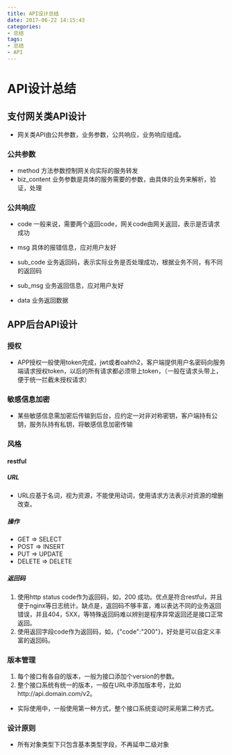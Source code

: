 ```yaml
---
title: API设计总结
date: 2017-06-22 14:15:43
categories: 
- 总结
tags:
- 总结
- API
---
```


# API设计总结

## 支付网关类API设计

- 网关类API由公共参数，业务参数，公共响应，业务响应组成。

### 公共参数

- method 方法参数控制网关向实际的服务转发
- biz_content 业务参数是具体的服务需要的参数，由具体的业务来解析，验证，处理


### 公共响应

- code 一般来说，需要两个返回code，网关code由网关返回，表示是否请求成功
- msg 具体的报错信息，应对用户友好

- sub_code 业务返回码，表示实际业务是否处理成功，根据业务不同，有不同的返回码
- sub_msg 业务返回信息，应对用户友好
- data 业务返回数据

## APP后台API设计

### 授权

- APP授权一般使用token完成，jwt或者oahth2，客户端提供用户名密码向服务端请求授权token，以后的所有请求都必须带上token，（一般在请求头带上，便于统一拦截未授权请求）

### 敏感信息加密

- 某些敏感信息需加密后传输到后台，应约定一对非对称密钥，客户端持有公钥，服务队持有私钥，将敏感信息加密传输

### 风格

#### restful

##### URL

- URL应基于名词，视为资源，不能使用动词，使用请求方法表示对资源的增删改查。

##### 操作

- GET => SELECT
- POST => INSERT
- PUT => UPDATE
- DELETE => DELETE

##### 返回码

1. 使用http status code作为返回码，如，200 成功。优点是符合restful，并且便于nginx等日志统计。缺点是，返回码不够丰富，难以表达不同的业务返回错误，并且404，5XX，等特殊返回码难以辨别是程序异常返回还是接口正常返回。
2. 使用返回字段code作为返回码，如，{"code":"200"}，好处是可以自定义丰富的返回码。

### 版本管理

1. 每个接口有各自的版本，一般为接口添加个version的参数。
2. 整个接口系统有统一的版本，一般在URL中添加版本号，比如http://api.domain.com/v2。

- 实际使用中，一般使用第一种方式，整个接口系统变动时采用第二种方式。


### 设计原则

- 所有对象类型下只包含基本类型字段，不再延申二级对象